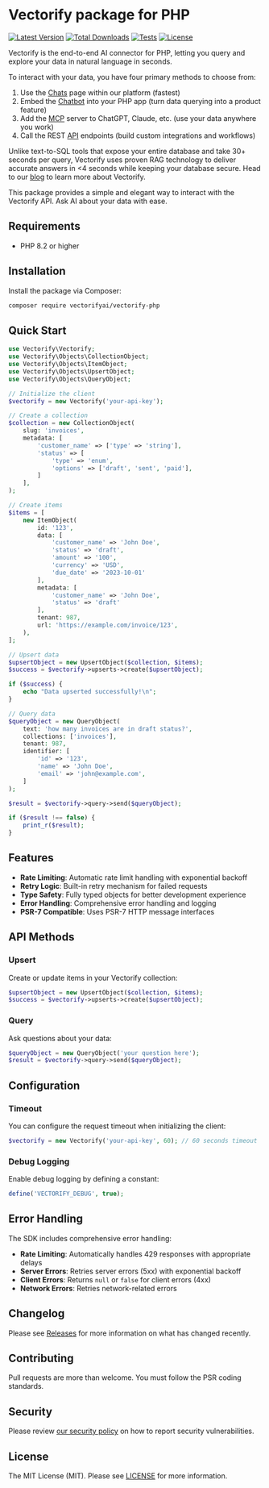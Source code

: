 # Vectorify package for PHP

[![Latest Version](https://img.shields.io/packagist/v/vectorifyai/vectorify-php.svg?label=latest&style=flat)](https://packagist.org/packages/vectorifyai/vectorify-php)
[![Total Downloads](https://img.shields.io/packagist/dt/vectorifyai/vectorify-php.svg?style=flat)](https://packagist.org/packages/vectorifyai/vectorify-php)
[![Tests](https://img.shields.io/github/actions/workflow/status/vectorifyai/vectorify-php/tests.yml?label=tests&style=flat)](https://github.com/vectorifyai/vectorify-php/actions/workflows/tests.yml)
[![License](https://img.shields.io/packagist/l/vectorifyai/vectorify-php.svg?style=flat)](LICENSE.md)

Vectorify is the end-to-end AI connector for PHP, letting you query and explore your data in natural language in seconds.

To interact with your data, you have four primary methods to choose from:

1. Use the [Chats](https://app.vectorify.ai/) page within our platform (fastest)
2. Embed the [Chatbot](https://docs.vectorify.ai/project/chatbot) into your PHP app (turn data querying into a product feature)
3. Add the [MCP](https://docs.vectorify.ai/mcp-server) server to ChatGPT, Claude, etc. (use your data anywhere you work)
4. Call the REST [API](https://docs.vectorify.ai/api-reference) endpoints (build custom integrations and workflows)

Unlike text-to-SQL tools that expose your entire database and take 30+ seconds per query, Vectorify uses proven RAG technology to deliver accurate answers in <4 seconds while keeping your database secure. Head to our [blog](https://vectorify.ai/blog/vectorify-laravel-unlock-ai-ready-data-in-60-seconds) to learn more about Vectorify.

This package provides a simple and elegant way to interact with the Vectorify API. Ask AI about your data with ease.

## Requirements

- PHP 8.2 or higher

## Installation

Install the package via Composer:

```bash
composer require vectorifyai/vectorify-php
```

## Quick Start

```php
use Vectorify\Vectorify;
use Vectorify\Objects\CollectionObject;
use Vectorify\Objects\ItemObject;
use Vectorify\Objects\UpsertObject;
use Vectorify\Objects\QueryObject;

// Initialize the client
$vectorify = new Vectorify('your-api-key');

// Create a collection
$collection = new CollectionObject(
    slug: 'invoices',
    metadata: [
        'customer_name' => ['type' => 'string'],
        'status' => [
            'type' => 'enum',
            'options' => ['draft', 'sent', 'paid'],
        ]
    ],
);

// Create items
$items = [
    new ItemObject(
        id: '123',
        data: [
            'customer_name' => 'John Doe',
            'status' => 'draft',
            'amount' => '100',
            'currency' => 'USD',
            'due_date' => '2023-10-01'
        ],
        metadata: [
            'customer_name' => 'John Doe',
            'status' => 'draft'
        ],
        tenant: 987,
        url: 'https://example.com/invoice/123',
    ),
];

// Upsert data
$upsertObject = new UpsertObject($collection, $items);
$success = $vectorify->upserts->create($upsertObject);

if ($success) {
    echo "Data upserted successfully!\n";
}

// Query data
$queryObject = new QueryObject(
    text: 'how many invoices are in draft status?',
    collections: ['invoices'],
    tenant: 987,
    identifier: [
        'id' => '123',
        'name' => 'John Doe',
        'email' => 'john@example.com',
    ]
);

$result = $vectorify->query->send($queryObject);

if ($result !== false) {
    print_r($result);
}
```

## Features

- **Rate Limiting**: Automatic rate limit handling with exponential backoff
- **Retry Logic**: Built-in retry mechanism for failed requests
- **Type Safety**: Fully typed objects for better development experience
- **Error Handling**: Comprehensive error handling and logging
- **PSR-7 Compatible**: Uses PSR-7 HTTP message interfaces

## API Methods

### Upsert

Create or update items in your Vectorify collection:

```php
$upsertObject = new UpsertObject($collection, $items);
$success = $vectorify->upserts->create($upsertObject);
```

### Query

Ask questions about your data:

```php
$queryObject = new QueryObject('your question here');
$result = $vectorify->query->send($queryObject);
```

## Configuration

### Timeout

You can configure the request timeout when initializing the client:

```php
$vectorify = new Vectorify('your-api-key', 60); // 60 seconds timeout
```

### Debug Logging

Enable debug logging by defining a constant:

```php
define('VECTORIFY_DEBUG', true);
```

## Error Handling

The SDK includes comprehensive error handling:

- **Rate Limiting**: Automatically handles 429 responses with appropriate delays
- **Server Errors**: Retries server errors (5xx) with exponential backoff
- **Client Errors**: Returns `null` or `false` for client errors (4xx)
- **Network Errors**: Retries network-related errors

## Changelog

Please see [Releases](../../releases) for more information on what has changed recently.

## Contributing

Pull requests are more than welcome. You must follow the PSR coding standards.

## Security

Please review [our security policy](https://github.com/vectorifyai/laravel-vectorify/security/policy) on how to report security vulnerabilities.

## License

The MIT License (MIT). Please see [LICENSE](LICENSE.md) for more information.
